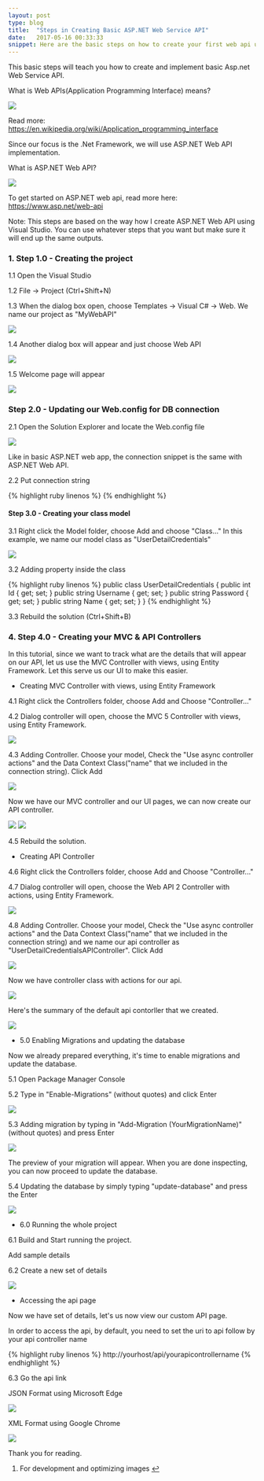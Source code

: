 ```yaml
---
layout: post
type: blog
title:  "Steps in Creating Basic ASP.NET Web Service API"
date:   2017-05-16 00:33:33
snippet: Here are the basic steps on how to create your first web api using ASP.NET MVC
---
```


This basic steps will teach you how to create and implement basic Asp.net Web Service API.

What is Web APIs(Application Programming Interface) means?

<img src="https://cloud.githubusercontent.com/assets/10904957/23101928/23bc84c8-f6da-11e6-9a36-25509c0146b4.PNG"/>

Read more: https://en.wikipedia.org/wiki/Application_programming_interface

Since our focus is the .Net Framework, we will use ASP.NET Web API implementation.

What is ASP.NET Web API?

<img src="https://cloud.githubusercontent.com/assets/10904957/23101965/0b4f4348-f6db-11e6-9b9c-96f85d34d20a.PNG"/>

To get started on ASP.NET web api, read more here: https://www.asp.net/web-api

Note: This steps are based on the way how I create ASP.NET Web API using Visual Studio. You can use whatever steps that you want but make sure it will end up the same outputs.

### 1. Step 1.0 - Creating the project 
1.1 Open the Visual Studio

1.2 File -> Project (Ctrl+Shift+N)

1.3 When the dialog box open, choose Templates -> Visual C# -> Web. We name our project as "MyWebAPI" 

<img src="https://cloud.githubusercontent.com/assets/10904957/23102044/ae5d64b0-f6dc-11e6-9c0f-b97c07fac23a.PNG"/>

1.4 Another dialog box will appear and just choose Web API 

<img src="https://cloud.githubusercontent.com/assets/10904957/23102065/25fe559c-f6dd-11e6-95b0-a19b62483297.PNG"/>

1.5 Welcome page will appear 

<img src="https://cloud.githubusercontent.com/assets/10904957/23102104/cec6ed10-f6dd-11e6-9b94-6fb8f7529c29.PNG"/>

### Step 2.0 - Updating our Web.config for DB connection

2.1 Open the Solution Explorer and locate the Web.config file

<img src="https://cloud.githubusercontent.com/assets/10904957/23102140/870d6732-f6de-11e6-9745-f8b99e6ed3be.PNG"/>

Like in basic ASP.NET web app, the connection snippet is the same with ASP.NET Web API.

2.2 Put connection string

{% highlight ruby linenos %}
<connectionStrings>
  <add name="MySampDBContext" connectionString="Data source=YOUR_DB_CONNECTION;Initial Catalog=YOUR_DB_NAME; Integrated Security=True" providerName="System.Data.SqlClient"/>
</connectionStrings>
{% endhighlight %}

#### Step 3.0 - Creating your class model

3.1 Right click the Model folder, choose Add and choose "Class..." In this example, we name our model class as "UserDetailCredentials" 

<img src="https://cloud.githubusercontent.com/assets/10904957/23102221/4e3b296a-f6e0-11e6-86e0-c72f5d4203ec.PNG"/>

3.2 Adding property inside the class

{% highlight ruby linenos %}
public class UserDetailCredentials
{
    public int Id { get; set; }
    public string Username { get; set; }
    public string Password { get; set; }
    public string Name { get; set; }
}
{% endhighlight %}

3.3 Rebuild the solution (Ctrl+Shift+B)

### 4. Step 4.0 - Creating your MVC & API Controllers

In this tutorial, since we want to track what are the details that will appear on our API, let us use the MVC Controller with views, using Entity Framework. Let this serve us our UI to make this easier.

* Creating MVC Controller with views, using Entity Framework

4.1 Right click the Controllers folder, choose Add and Choose "Controller..."

4.2 Dialog controller will open, choose the MVC 5 Controller with views, using Entity Framework. 

<img src="https://cloud.githubusercontent.com/assets/10904957/23102404/6e19d292-f6e3-11e6-8afa-7dbdb8a48fcc.PNG"/>

4.3 Adding Controller. Choose your model, Check the "Use async controller actions" and the Data Context Class("name" that we included in the connection string). Click Add

<img src="https://cloud.githubusercontent.com/assets/10904957/23102444/3c7da08c-f6e4-11e6-9a49-9eb59c603f1f.PNG"/>

Now we have our MVC controller and our UI pages, we can now create our API controller.

<img src="https://cloud.githubusercontent.com/assets/10904957/23102468/acb36a76-f6e4-11e6-906f-78d9ba068f0c.PNG"/>

<img src="https://cloud.githubusercontent.com/assets/10904957/23102469/acb8686e-f6e4-11e6-8e7c-164942265fde.PNG"/>

4.5 Rebuild the solution.

* Creating API Controller

4.6 Right click the Controllers folder, choose Add and Choose "Controller..."

4.7 Dialog controller will open, choose the Web API 2 Controller with actions, using Entity Framework. 

<img src="https://cloud.githubusercontent.com/assets/10904957/23102524/c5047bd2-f6e5-11e6-8a99-c64bb6671a3d.PNG"/>

4.8 Adding Controller. Choose your model, Check the "Use async controller actions" and the Data Context Class("name" that we included in the connection string) and we name our api controller as "UserDetailCredentialsAPIController". Click Add

<img src="https://cloud.githubusercontent.com/assets/10904957/23102554/091da49c-f6e6-11e6-96d3-c3c67f461d49.PNG"/>

Now we have controller class with actions for our api.

<img src="https://cloud.githubusercontent.com/assets/10904957/23102577/9c0ed0fa-f6e6-11e6-92a7-f67ad0c2250b.PNG"/>

Here's the summary of the default api contorller that we created.

<img src="https://cloud.githubusercontent.com/assets/10904957/23102640/e52e594e-f6e7-11e6-9e38-e0058ee7e562.PNG"/>

* 5.0 Enabling Migrations and updating the database

Now we already prepared everything, it's time to enable migrations and update the database.

5.1 Open Package Manager Console

5.2 Type in "Enable-Migrations" (without quotes) and click Enter

<img src="https://cloud.githubusercontent.com/assets/10904957/23102707/3356440a-f6e9-11e6-99c7-675d0d5271f4.PNG"/>

5.3 Adding migration by typing in "Add-Migration (YourMigrationName)" (without quotes) and press Enter

<img src="https://cloud.githubusercontent.com/assets/10904957/23102730/aead53d2-f6e9-11e6-8abb-d44ff364f37d.PNG"/>

The preview of your migration will appear. When you are done inspecting, you can now proceed to update the database.

5.4 Updating the database by simply typing "update-database" and press the Enter

<img src="https://cloud.githubusercontent.com/assets/10904957/23102761/30e2fa8c-f6ea-11e6-8590-69a9159da83b.PNG"/>

* 6.0 Running the whole project

6.1 Build and Start running the project.

Add sample details

6.2 Create a new set of details

<img src="https://cloud.githubusercontent.com/assets/10904957/23102817/02e98b9a-f6eb-11e6-9475-42fc4afaa723.PNG"/>

* Accessing the api page

Now we have set of details, let's us now view our custom API page.

In order to access the api, by default, you need to set the uri to api follow by your api controller name

{% highlight ruby linenos %}
http://yourhost/api/yourapicontrollername
{% endhighlight %}

6.3 Go the api link

JSON Format using Microsoft Edge

<img src="https://cloud.githubusercontent.com/assets/10904957/23102872/372b7cc8-f6ec-11e6-98a3-84afd02351ee.PNG"/>

XML Format using Google Chrome

<img src="https://cloud.githubusercontent.com/assets/10904957/23102886/6774d992-f6ec-11e6-95d9-165034e05736.PNG"/>

Thank you for reading.

<ol class="footnotes">
<li id="fn-1">For development and optimizing images <a href="#fn-1-ret">&#8617;</a></li>
</ol>
